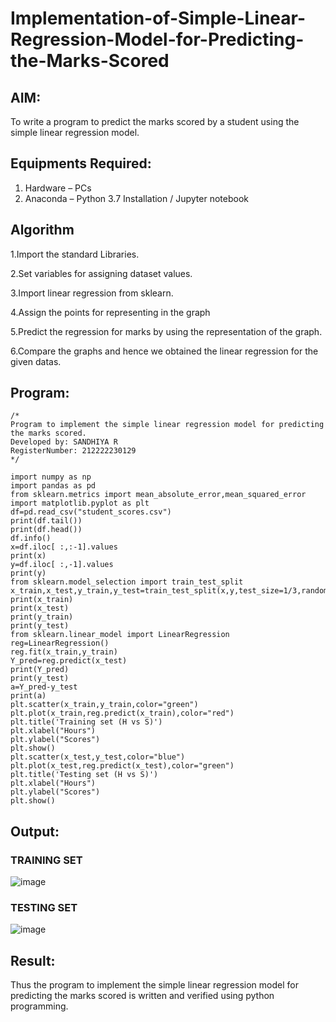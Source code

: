 # Implementation-of-Simple-Linear-Regression-Model-for-Predicting-the-Marks-Scored

## AIM:
To write a program to predict the marks scored by a student using the simple linear regression model.

## Equipments Required:
1. Hardware – PCs
2. Anaconda – Python 3.7 Installation / Jupyter notebook

## Algorithm
1.Import the standard Libraries.

2.Set variables for assigning dataset values.

3.Import linear regression from sklearn.

4.Assign the points for representing in the graph 

5.Predict the regression for marks by using the representation of the graph.

6.Compare the graphs and hence we obtained the linear regression for the given datas.

## Program:
```
/*
Program to implement the simple linear regression model for predicting the marks scored.
Developed by: SANDHIYA R
RegisterNumber: 212222230129
*/
```
```
import numpy as np
import pandas as pd
from sklearn.metrics import mean_absolute_error,mean_squared_error
import matplotlib.pyplot as plt
df=pd.read_csv("student_scores.csv")
print(df.tail())
print(df.head())
df.info()
x=df.iloc[ :,:-1].values
print(x)
y=df.iloc[ :,-1].values
print(y)
from sklearn.model_selection import train_test_split
x_train,x_test,y_train,y_test=train_test_split(x,y,test_size=1/3,random_state=0)
print(x_train)
print(x_test)
print(y_train)
print(y_test)
from sklearn.linear_model import LinearRegression
reg=LinearRegression()
reg.fit(x_train,y_train)
Y_pred=reg.predict(x_test)
print(Y_pred)
print(y_test)
a=Y_pred-y_test
print(a)
plt.scatter(x_train,y_train,color="green")
plt.plot(x_train,reg.predict(x_train),color="red")
plt.title('Training set (H vs S)')
plt.xlabel("Hours")
plt.ylabel("Scores")
plt.show()
plt.scatter(x_test,y_test,color="blue")
plt.plot(x_test,reg.predict(x_test),color="green")
plt.title('Testing set (H vs S)')
plt.xlabel("Hours")
plt.ylabel("Scores")
plt.show()

```
## Output:
### TRAINING SET
![image](https://github.com/SandhiyaR1/Implementation-of-Simple-Linear-Regression-Model-for-Predicting-the-Marks-Scored/assets/113497571/8e9bcfca-9a88-479b-b772-05f8efc7829d)
### TESTING SET

![image](https://github.com/SandhiyaR1/Implementation-of-Simple-Linear-Regression-Model-for-Predicting-the-Marks-Scored/assets/113497571/1ba0c0f7-b89f-4bcf-9103-d7fd3993c2ec)

## Result:
Thus the program to implement the simple linear regression model for predicting the marks scored is written and verified using python programming.
